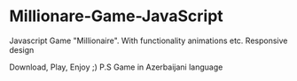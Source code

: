 # Millionare-Game-JavaScript

Javascript Game "Millionaire". With functionality animations etc. Responsive design

Download, Play, Enjoy ;) P.S Game in Azerbaijani language

